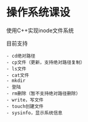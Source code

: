 # 操作系统课设
使用C++实现inode文件系统

目前支持

    - cd绝对路径
    - cp文件（更新，支持绝对路径复制）
    - ls文件
    - cat文件
    - mkdir
    - 登陆
    - rm删除（暂不支持绝对路径删除）
    - write，写文件
    - touch创建文件
    - sysinfo，显示系统信息
